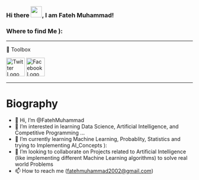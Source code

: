 ### Hi there <img src="https://raw.githubusercontent.com/MartinHeinz/MartinHeinz/master/wave.gif" width="30px">, I am Fateh Muhammad!
### Where to find Me ):

---

🧰 Toolbox

<img src="https://cdn.worldvectorlogo.com/logos/javascript.svg" alt="Twitter Logo" width="50" height="50"/> <img src="https://cdn.worldvectorlogo.com/logos/css3.svg" alt="Facebook Logo" width="50" height="50"/>

---

# Biography
- 👋 Hi, I’m @FatehMuhammad
- 👀 I’m interested in learning Data Science, Artificial Intelligence, and Competitive Programming ...
- 🌱 I’m currently learning Machine Learning, Probablity, Statistics and trying to Implementing AI_Concepts ):
- 💞️ I’m looking to collaborate on Projects related to Artificial Intelligence (like implementing different Machine Learning algorithms) to solve real world Problems
- 📫 How to reach me (fatehmuhammad2002@gmail.com)

<!---
FatehMuhammad/FatehMuhammad is a ✨ special ✨ repository because its `README.md` (this file) appears on your GitHub profile.
You can click the Preview link to take a look at your changes.
--->
 
